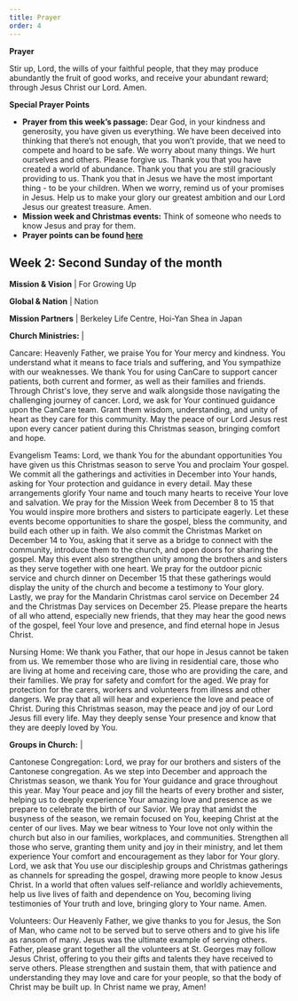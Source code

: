 ```yaml
---
title: Prayer
order: 4
---
```

**Prayer**

Stir up, Lord, the wills of your faithful people, that they may produce abundantly the fruit of good works, and receive your abundant reward; through Jesus Christ our Lord. Amen.

**Special Prayer Points**
- **Prayer from this week’s passage:** Dear God, in your kindness and generosity, you have given us everything. We have been deceived into thinking that there’s not enough, that you won’t provide, that we need to compete and hoard to be safe. We worry about many things. We hurt ourselves and others. Please forgive us. Thank you that you have created a world of abundance. Thank you that you are still graciously providing to us. Thank you that in Jesus we have the most important thing - to be your children. When we worry, remind us of your promises in Jesus. Help us to make your glory our greatest ambition and our Lord Jesus our greatest treasure. Amen. 
- **Mission week and Christmas events:** Think of someone who needs to know Jesus and pray for them. 
- **Prayer points can be found [here](https://stgeorgeshurstville.org.au/prayer)**

## Week 2: Second Sunday of the month

 **Mission & Vision** | For Growing Up 
 
 **Global & Nation** | Nation
 
 **Mission Partners** | Berkeley Life Centre, Hoi-Yan Shea in Japan
 
**Church Ministries:** |

Cancare: Heavenly Father, we praise You for Your mercy and kindness. You understand what it means to face trials and suffering, and You sympathize with our weaknesses. We thank You for using CanCare to support cancer patients, both current and former, as well as their families and friends. Through Christ's love, they serve and walk alongside those navigating the challenging journey of cancer. Lord, we ask for Your continued guidance upon the CanCare team. Grant them wisdom, understanding, and unity of heart as they care for this community. May the peace of our Lord Jesus rest upon every cancer patient during this Christmas season, bringing comfort and hope.

 Evangelism Teams: Lord, we thank You for the abundant opportunities You have given us this Christmas season to serve You and proclaim Your gospel. We commit all the gatherings and activities in December into Your hands, asking for Your protection and guidance in every detail. May these arrangements glorify Your name and touch many hearts to receive Your love and salvation. We pray for the Mission Week from December 8 to 15 that You would inspire more brothers and sisters to participate eagerly. Let these events become opportunities to share the gospel, bless the community, and build each other up in faith. We also commit the Christmas Market on December 14 to You, asking that it serve as a bridge to connect with the community, introduce them to the church, and open doors for sharing the gospel. May this event also strengthen unity among the brothers and sisters as they serve together with one heart. We pray for the outdoor picnic service and church dinner on December 15 that these gatherings would display the unity of the church and become a testimony to Your glory. Lastly, we pray for the Mandarin Christmas carol service on December 24 and the Christmas Day services on December 25. Please prepare the hearts of all who attend, especially new friends, that they may hear the good news of the gospel, feel Your love and presence, and find eternal hope in Jesus Christ. 

 Nursing Home: We thank you Father, that our hope in Jesus cannot be taken from us. We remember those who are living in residential care, those who are living at home and receiving care, those who are providing the care, and their families. We pray for safety and comfort for the aged. We pray for protection for the carers, workers and volunteers from illness and other dangers. We pray that all will hear and experience the love and peace of Christ. During this Christmas season, may the peace and joy of our Lord Jesus fill every life. May they deeply sense Your presence and know that they are deeply loved by You.

**Groups in Church:** |

Cantonese Congregation: Lord, we pray for our brothers and sisters of the Cantonese congregation. As we step into December and approach the Christmas season, we thank You for Your guidance and grace throughout this year. May Your peace and joy fill the hearts of every brother and sister, helping us to deeply experience Your amazing love and presence as we prepare to celebrate the birth of our Savior. We pray that amidst the busyness of the season, we remain focused on You, keeping Christ at the center of our lives. May we bear witness to Your love not only within the church but also in our families, workplaces, and communities. Strengthen all those who serve, granting them unity and joy in their ministry, and let them experience Your comfort and encouragement as they labor for Your glory. Lord, we ask that You use our discipleship groups and Christmas gatherings as channels for spreading the gospel, drawing more people to know Jesus Christ. In a world that often values self-reliance and worldly achievements, help us live lives of faith and dependence on You, becoming living testimonies of Your truth and love, bringing glory to Your name. Amen.

Volunteers: Our Heavenly Father, we give thanks to you for Jesus, the Son of Man, who came not to be served but to serve others and to give his life as ransom of many.  Jesus was the ultimate example of serving others. Father, please grant together all the volunteers at St. Georges may follow Jesus Christ, offering to you their gifts and talents they have received to serve others. Please strengthen and sustain them, that with patience and understanding they may love and care for your people, so that the body of Christ may be built up.  In Christ name we pray, Amen!


